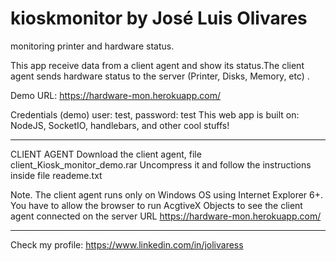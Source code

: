 # kioskmonitor by José Luis Olivares
monitoring printer and hardware status. 

This app receive data from a client agent and show its status.The client agent sends hardware status to the server (Printer, Disks, Memory, etc) .

Demo URL: https://hardware-mon.herokuapp.com/ 

Credentials (demo)
user: test,
password: test
This web app is built on: NodeJS, SocketIO, handlebars, and other cool stuffs!

-------------------------------------------------
  CLIENT AGENT
  Download the client agent, file client_Kiosk_monitor_demo.rar
  Uncompress it and follow the instructions inside file reademe.txt
  
  Note. The client agent runs only on Windows OS using Internet Explorer 6+. You have to allow  the browser to run AcgtiveX Objects to see the client agent connected on the server URL https://hardware-mon.herokuapp.com/ 
  
-------------------------------------------------

Check my profile:
https://www.linkedin.com/in/jolivaress
